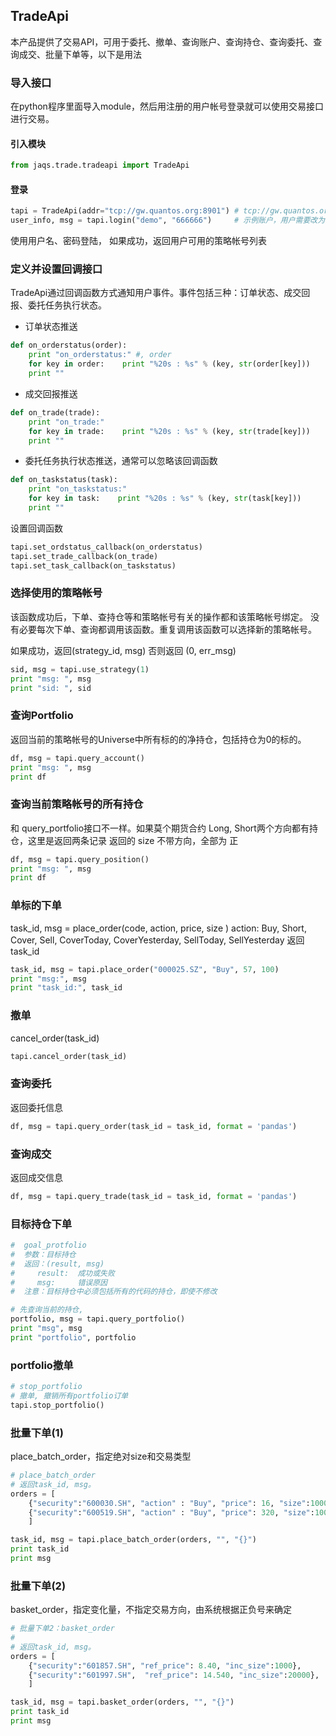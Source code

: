 ## TradeApi

本产品提供了交易API，可用于委托、撤单、查询账户、查询持仓、查询委托、查询成交、批量下单等，以下是用法

### 导入接口

在python程序里面导入module，然后用注册的用户帐号登录就可以使用交易接口进行交易。

#### 引入模块

```python
from jaqs.trade.tradeapi import TradeApi
```
#### 登录
```python
tapi = TradeApi(addr="tcp://gw.quantos.org:8901") # tcp://gw.quantos.org:8901是仿真系统地址
user_info, msg = tapi.login("demo", "666666")     # 示例账户，用户需要改为自己注册的账户
```

使用用户名、密码登陆， 如果成功，返回用户可用的策略帐号列表

### 定义并设置回调接口

TradeApi通过回调函数方式通知用户事件。事件包括三种：订单状态、成交回报、委托任务执行状态。

- 订单状态推送
```python
def on_orderstatus(order):
    print "on_orderstatus:" #, order
    for key in order:    print "%20s : %s" % (key, str(order[key]))
    print ""
```

- 成交回报推送
```python
def on_trade(trade):
    print "on_trade:"
    for key in trade:    print "%20s : %s" % (key, str(trade[key]))
    print ""
```

- 委托任务执行状态推送，通常可以忽略该回调函数
```python
def on_taskstatus(task):
    print "on_taskstatus:"
    for key in task:    print "%20s : %s" % (key, str(task[key]))
    print ""
```

设置回调函数
```python
tapi.set_ordstatus_callback(on_orderstatus)
tapi.set_trade_callback(on_trade)
tapi.set_task_callback(on_taskstatus)
```

### 选择使用的策略帐号

该函数成功后，下单、查持仓等和策略帐号有关的操作都和该策略帐号绑定。
没有必要每次下单、查询都调用该函数。重复调用该函数可以选择新的策略帐号。

如果成功，返回(strategy_id, msg)
否则返回 (0, err_msg)
```python
sid, msg = tapi.use_strategy(1)
print "msg: ", msg
print "sid: ", sid    
```

### 查询Portfolio
返回当前的策略帐号的Universe中所有标的的净持仓，包括持仓为0的标的。
```python
df, msg = tapi.query_account()
print "msg: ", msg
print df    
```

### 查询当前策略帐号的所有持仓
和 query_portfolio接口不一样。如果莫个期货合约 Long, Short两个方向都有持仓，这里是返回两条记录
返回的 size 不带方向，全部为 正
```python
df, msg = tapi.query_position()
print "msg: ", msg
print df
```

### 单标的下单
task_id, msg = place_order(code, action, price, size )
action:  Buy, Short, Cover, Sell, CoverToday, CoverYesterday, SellToday, SellYesterday
返回 task_id

```python
task_id, msg = tapi.place_order("000025.SZ", "Buy", 57, 100)
print "msg:", msg
print "task_id:", task_id
```

### 撤单
cancel_order(task_id)
```python
tapi.cancel_order(task_id)
```

### 查询委托
返回委托信息
```python
df, msg = tapi.query_order(task_id = task_id, format = 'pandas')
```

### 查询成交
返回成交信息
```python
df, msg = tapi.query_trade(task_id = task_id, format = 'pandas')
```

### 目标持仓下单
```python
#  goal_protfolio
#  参数：目标持仓
#  返回：(result, msg)
#     result:  成功或失败
#     msg:     错误原因
#  注意：目标持仓中必须包括所有的代码的持仓，即使不修改

# 先查询当前的持仓, 
portfolio, msg = tapi.query_portfolio()
print "msg", msg
print "portfolio", portfolio
```

### portfolio撤单
```python
# stop_portfolio
# 撤单, 撤销所有portfolio订单
tapi.stop_portfolio()
````

### 批量下单(1)
place_batch_order，指定绝对size和交易类型
```python
# place_batch_order
# 返回task_id, msg。
orders = [ 
    {"security":"600030.SH", "action" : "Buy", "price": 16, "size":1000},
    {"security":"600519.SH", "action" : "Buy", "price": 320, "size":1000},
    ]

task_id, msg = tapi.place_batch_order(orders, "", "{}")
print task_id
print msg    
```

### 批量下单(2)
basket_order，指定变化量，不指定交易方向，由系统根据正负号来确定
```python
# 批量下单2：basket_order
#
# 返回task_id, msg。
orders = [ 
    {"security":"601857.SH", "ref_price": 8.40, "inc_size":1000},
    {"security":"601997.SH",  "ref_price": 14.540, "inc_size":20000},
    ]

task_id, msg = tapi.basket_order(orders, "", "{}")
print task_id
print msg
```
